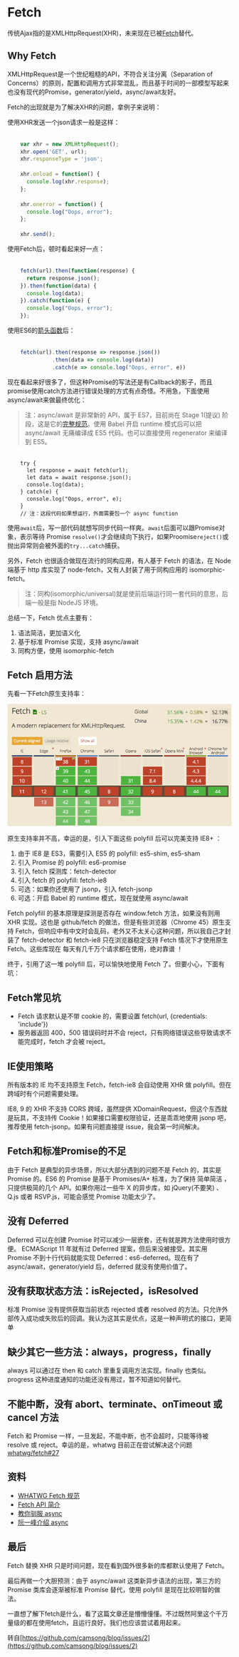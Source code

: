 Fetch
=====

传统Ajax指的是XMLHttpRequest(XHR)，未来现在已被[Fetch](https://fetch.spec.whatwg.org/)替代。

## Why Fetch

XMLHttpRequest是一个世纪粗糙的API，不符合关注分离（Separation of Concerns）的原则，配置和调用方式非常混乱，而且基于时间的一部模型写起来也没有现代的Promise，generator/yield，async/await友好。

Fetch的出现就是为了解决XHR的问题，拿例子来说明：

使用XHR发送一个json请求一般是这样：

```javascript

	var xhr = new XMLHttpRequest();
	xhr.open('GET', url);
	xhr.responseType = 'json';
	
	xhr.onload = function() {
	  console.log(xhr.response);
	};
	
	xhr.onerror = function() {
	  console.log("Oops, error");
	};
	
	xhr.send();

```

使用Fetch后，顿时看起来好一点：

```javascript

	fetch(url).then(function(response) {
	  return response.json();
	}).then(function(data) {
	  console.log(data);
	}).catch(function(e) {
	  console.log("Oops, error");
	});

```

使用ES6的[箭头函数](https://developer.mozilla.org/zh-CN/docs/Web/JavaScript/Reference/Functions/Arrow_functions)后：

```javascript

	fetch(url).then(response => response.json())
			  .then(data => console.log(data))
			  .catch(e => console.log("Oops, error", e))

```

现在看起来好很多了，但这种Promise的写法还是有Callback的影子，而且promise使用catch方法进行错误处理的方式有点奇怪。不用急，下面使用async/await来做最终优化：

> 注：async/await 是非常新的 API，属于 ES7，目前尚在 Stage 1(提议) 阶段，这是它的[完整规范](https://github.com/tc39/ecmascript-asyncawait)。使用 Babel 开启 runtime 模式后可以把 async/await 无痛编译成 ES5 代码。也可以直接使用 regenerator 来编译到 ES5。

```javascrit

	try {
	  let response = await fetch(url);
	  let data = await response.json();
	  console.log(data);
	} catch(e) {
	  console.log("Oops, error", e);
	}
	// 注：这段代码如果想运行，外面需要包一个 async function

```

使用`await`后，写一部代码就想写同步代码一样爽。`await`后面可以跟Promise对象，表示等待 Promise `resolve()`才会继续向下执行，如果Proomise`reject()`或抛出异常则会被外面的`try...catch`捕获。

另外，Fetch 也很适合做现在流行的同构应用，有人基于 Fetch 的语法，在 Node 端基于 http 库实现了 node-fetch，又有人封装了用于同构应用的 isomorphic-fetch。

> 注：同构(isomorphic/universal)就是使前后端运行同一套代码的意思，后端一般是指 NodeJS 环境。

总结一下，Fetch 优点主要有：

1.	语法简洁，更加语义化
2.	基于标准 Promise 实现，支持 async/await
3.	同构方便，使用 isomorphic-fetch

## Fetch 启用方法

先看一下Fetch原生支持率：

![](img/1.png)

原生支持率并不高，幸运的是，引入下面这些 polyfill 后可以完美支持 IE8+ ：

1.	由于 IE8 是 ES3，需要引入 ES5 的 polyfill: es5-shim, es5-sham
2.	引入 Promise 的 polyfill: es6-promise
3.	引入 fetch 探测库：fetch-detector
4.	引入 fetch 的 polyfill: fetch-ie8
5.	可选：如果你还使用了 jsonp，引入 fetch-jsonp
6.	可选：开启 Babel 的 runtime 模式，现在就使用 async/await


Fetch polyfill 的基本原理是探测是否存在 window.fetch 方法，如果没有则用 XHR 实现。这也是 github/fetch 的做法，但是有些浏览器（Chrome 45）原生支持 Fetch，但响应中有中文时会乱码，老外又不太关心这种问题，所以我自己才封装了 fetch-detector 和 fetch-ie8 只在浏览器稳定支持 Fetch 情况下才使用原生 Fetch。这些库现在 每天有几千万个请求都在使用，绝对靠谱 ！

终于，引用了这一堆 polyfill 后，可以愉快地使用 Fetch 了。但要小心，下面有坑：

## Fetch常见坑

*	Fetch 请求默认是不带 cookie 的，需要设置 fetch(url, {credentials: 'include'})
*	服务器返回 400，500 错误码时并不会 reject，只有网络错误这些导致请求不能完成时，fetch 才会被 reject。

## IE使用策略

所有版本的 IE 均不支持原生 Fetch，fetch-ie8 会自动使用 XHR 做 polyfill。但在跨域时有个问题需要处理。

IE8, 9 的 XHR 不支持 CORS 跨域，虽然提供 XDomainRequest，但这个东西就是玩具，不支持传 Cookie！如果接口需要权限验证，还是乖乖地使用 jsonp 吧，推荐使用 fetch-jsonp。如果有问题直接提 issue，我会第一时间解决。

## Fetch和标准Promise的不足

由于 Fetch 是典型的异步场景，所以大部分遇到的问题不是 Fetch 的，其实是 Promise 的。ES6 的 Promise 是基于 Promises/A+ 标准，为了保持 简单简洁 ，只提供极简的几个 API。如果你用过一些牛 X 的异步库，如 jQuery(不要笑) 、Q.js 或者 RSVP.js，可能会感觉 Promise 功能太少了。

## 没有 Deferred

Deferred 可以在创建 Promise 时可以减少一层嵌套，还有就是跨方法使用时很方便。
ECMAScript 11 年就有过 Deferred 提案，但后来没被接受。其实用 Promise 不到十行代码就能实现 Deferred：es6-deferred。现在有了 async/await，generator/yield 后，deferred 就没有使用价值了。

## 没有获取状态方法：isRejected，isResolved

标准 Promise 没有提供获取当前状态 rejected 或者 resolved 的方法。只允许外部传入成功或失败后的回调。我认为这其实是优点，这是一种声明式的接口，更简单

## 缺少其它一些方法：always，progress，finally

always 可以通过在 then 和 catch 里重复调用方法实现。finally 也类似。progress 这种进度通知的功能还没有用过，暂不知道如何替代。

## 不能中断，没有 abort、terminate、onTimeout 或 cancel 方法

Fetch 和 Promise 一样，一旦发起，不能中断，也不会超时，只能等待被 resolve 或 reject。幸运的是，whatwg 目前正在尝试解决这个问题 [whatwg/fetch#27](https://github.com/whatwg/fetch/issues/27)

## 资料

*	[WHATWG Fetch 规范](https://fetch.spec.whatwg.org/)
*	[Fetch API 简介](http://bubkoo.com/2015/05/08/introduction-to-fetch/)
*	[教你驯服 async](https://pouchdb.com/2015/03/05/taming-the-async-beast-with-es7.html)
*	[阮一峰介绍 async](http://www.ruanyifeng.com/blog/2015/05/async.html)

## 最后

Fetch 替换 XHR 只是时间问题，现在看到国外很多新的库都默认使用了 Fetch。

最后再做一个大胆预测：由于 async/await 这类新异步语法的出现，第三方的 Promise 类库会逐渐被标准 Promise 替代，使用 polyfill 是现在比较明智的做法。

一直想了解下fetch是什么，看了这篇文章还是懵懵懂懂。不过既然阿里这个千万量级的都在使用fetch，且运行良好。我们也应该尝试着用起来。

转自[https://github.com/camsong/blog/issues/2](https://github.com/camsong/blog/issues/2)









